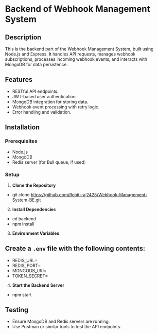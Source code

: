 # Backend of Webhook Management System
## Description
This is the backend part of the Webhook Management System, built using Node.js and Express. It handles API requests, manages webhook subscriptions, processes incoming webhook events, and interacts with MongoDB for data persistence.

## Features
- RESTful API endpoints.
- JWT-based user authentication.
- MongoDB integration for storing data.
- Webhook event processing with retry logic.
- Error handling and validation.

## Installation

### Prerequisites
- Node.js
- MongoDB
- Redis server (for Bull queue, if used)

### Setup
1. **Clone the Repository**

  - git clone https://github.com/Rohit-raj2425/Webhook-Management-System-BE.git

2. **Install Dependencies**

  - cd backend
  - npm install

3. **Environment Variables**
## Create a `.env` file with the following contents:

- REDIS_URL=
- REDIS_PORT=
- MONGODB_URI=
- TOKEN_SECRET=

4. **Start the Backend Server**
- npm start


## Testing
- Ensure MongoDB and Redis servers are running.
- Use Postman or similar tools to test the API endpoints.


